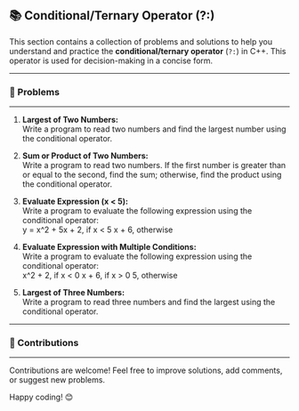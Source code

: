 ## 📚 Conditional/Ternary Operator (?:)

This section contains a collection of problems and solutions to help you understand and practice the **conditional/ternary operator** (`?:`) in C++. This operator is used for decision-making in a concise form.

---

### 🚀 Problems

---

1. **Largest of Two Numbers:**  
   Write a program to read two numbers and find the largest number using the conditional operator.

2. **Sum or Product of Two Numbers:**  
   Write a program to read two numbers. If the first number is greater than or equal to the second, find the sum; otherwise, find the product using the conditional operator.

3. **Evaluate Expression (x < 5):**  
   Write a program to evaluate the following expression using the conditional operator:  
	y = x^2 + 5x + 2, if x < 5
	x + 6, otherwise


4. **Evaluate Expression with Multiple Conditions:**  
   Write a program to evaluate the following expression using the conditional operator:  
	x^2 + 2, if x < 0
	x + 6, if x > 0
	5, otherwise


5. **Largest of Three Numbers:**  
   Write a program to read three numbers and find the largest using the conditional operator.

---

### 🤝 Contributions

---

Contributions are welcome! Feel free to improve solutions, add comments, or suggest new problems.

Happy coding! 😊
